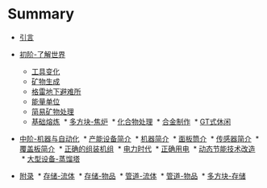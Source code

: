 # Summary

* [引言](README.md)
* [初阶-了解世界](chapter1/chapter1.md)
  * [工具变化](chapter1/chapter1-1.md)
  * [矿物生成](chapter1/chapter1-2.md)
  * [格雷地下避难所](chapter1/chapter1-3.md)
  * [能量单位](chapter1/chapter1-4.md)
  * [简易矿物处理](chapter1/chapter1-5.md)
  * [基础熔炼](chapter1/chapter1-6.md)
  * [多方块-焦炉](chapter1/chapter1-7.md)
  * [化合物处理](chapter1/chapter1-8.md)
  * [合金制作](chapter1/chapter1-9.md)
  * [GT式休闲](chapter1/chapter1-10.md)
  
* [中阶-机器与自动化](chapter2/chapter2.md)
  * [产能设备简介](chapter2/chapter2-1.md)
  * [机器简介](chapter2/chapter2-2.md)
  * [面板筒介](chapter2/chapter2-3.md)
  * [传感器简介](chapter2/chapter2-4.md)
  * [覆盖板简介](chapter2/chapter2-5.md)
  * [正确的组装机组](chapter2/chapter2-6.md)
  * [电力时代](chapter2/chapter2-7.md)
  * [正确用电](chapter2/chapter2-8.md)
  * [动态节能技术改造](chapter2/chapter2-9.md)
  * [大型设备-蒸馏塔](chapter2/chapter2-10.md)
  
* [附录](addition/addition.md)
  * [存储-流体](addition/addition-1.md)
  * [存储-物品](addition/addition-2.md)
  * [管道-流体](addition/addition-3.md)
  * [管道-物品](addition/addition-4.md)
  * [多方块-存储](addition/addition-5.md)
